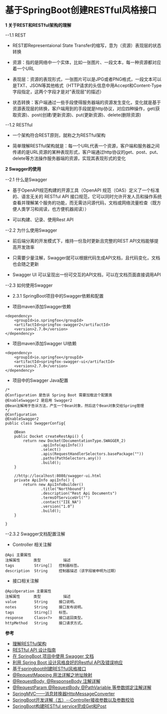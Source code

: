 # 基于SpringBoot创建RESTful风格接口

**1 关于REST和RESTful架构的理解**

--1.1 REST

- REST即Representaional State Transfer的缩写，意为（资源）表现层的状态转换

- 资源：指的是网络中一个实体，比如一张图片、一段文本，每一种资源都对应着一个URL

- 表现层：资源的表现形式，一张图片可以是JPG或者PNG格式，一段文本可以是TXT、JSON等其他格式（HTTP请求的头信息中用Accept和Content-Type字段指定，这两个字段才是对"表现层"的描述）

- 状态转换：客户端通过一些手段使得服务器端的资源发生变化，变化就是基于资源表现层的转换，客户端用到的手段就是http协议，对应四种操作，get(获取资源)、post(创建/更新资源)、put(更新资源)、delete(删除资源) 

--1.2 RESTful

- 一个架构符合REST原则，就称之为RESTful架构

- 简单理解RESTful架构就是：每一个URL代表一个资源，客户端和服务器之间传递的是URL资源的某种表现形式，客户端通过http协议的get、post、put、delete等方法操作服务器端的资源，实现其表现形式的变化

**2 Swagger的使用**

--2.1 什么是Swagger

- 基于OpenAPI规范构建的开源工具（OpenAPI 规范（OAS）定义了一个标准的、语言无关的 RESTful API 接口规范，它可以同时允许开发人员和操作系统查看并理解某个服务的功能，而无需访问源代码，文档或网络流量检查（既方便人类学习和阅读，也方便机器阅读））

- 可以构建、记录、使用Rest API

--2.2 为什么使用Swagger

- 前后端分离的开发模式下，维持一份及时更新且完整的REST API文档能够提高开发效率

- 只需要少量注解，Swagger就可以根据代码生成API文档，且代码变化，文档也会随之更新

- Swagger UI 可以呈现出一份可交互的API文档，可以在文档页面直接调用API

--2.3 如何使用Swagger

- 2.3.1 SpringBoot项目中的Swagger依赖和配置

- 项目maven添加Swagger依赖

~~~
<dependency>
    <groupId>io.springfox</groupId>
    <artifactId>springfox-swagger2</artifactId>
    <version>2.7.0</version>
</dependency>
~~~

- 项目maven添加Swagger UI依赖

~~~
<dependency>
    <groupId>io.springfox</groupId>
    <artifactId>springfox-swagger-ui</artifactId>
    <version>2.7.0</version>
</dependency>
~~~

- 项目中的Swagger Java配置

~~~
/*
@Configuration 是告诉 Spring Boot 需要加载这个配置类
@EnableSwagger2 是启用 Swagger2
@Bean注解用于告诉方法，产生一个Bean对象，然后这个Bean对象交给Spring管理
*/
@Configuration
@EnableSwagger2
public class SwaggerConfig{

    @Bean
    public Docket createRestApi() {
        return new Docket(DocumentationType.SWAGGER_2)
                .apiInfo(apiInfo())
                .select()
                .apis(RequestHandlerSelectors.basePackage(""))
                .paths(PathSelectors.any())
                .build();
    }

    //http://localhost:8080/swagger-ui.html
    private ApiInfo apiInfo() {
        return new ApiInfoBuilder()
                .title("Northbound")
                .description("Rest Api Documents")
                .termsOfServiceUrl("")
                .contact("IIE_NA")
                .version("1.0")
                .build();
    }

}
~~~

--2.3.2 Swagger文档配置注解

- Controller 相关注解

~~~
@Api 主要属性
注解属性	  类型	      描述
tags	     String[]	控制器标签。
description	 String	    控制器描述（该字段被申明为过期）
~~~

- 接口相关注解

~~~
@ApiOperation 主要属性
注解属性	  类型	      描述
value	     String	    接口说明。
notes	     String	    接口发布说明。
tags	     Stirng[]	标签。
response	 Class<?>	接口返回类型。
httpMethod	 String	    接口请求方式。
~~~


**参考**

- [理解RESTful架构](http://www.ruanyifeng.com/blog/2011/09/restful.html)
- [RESTful API 设计指南](http://www.ruanyifeng.com/blog/2014/05/restful_api.html)
- [在 SpringBoot 项目中使用 Swagger 文档](https://www.ibm.com/developerworks/cn/java/j-using-swagger-in-a-spring-boot-project/index.html)
- [利用 Spring Boot 设计风格良好的Restful API及错误响应](https://www.jianshu.com/p/d6424d98b02e)
- [基于springboot创建RESTful风格接口](https://www.jianshu.com/p/733d788ea94d)
- [@RequestMapping 用法详解之地址映射](https://www.cnblogs.com/qq78292959/p/3760560.html)
- [@RequestBody, @ResponseBody 注解详解](https://www.cnblogs.com/qq78292959/p/3760651.html)
- [@RequestParam @RequestBody @PathVariable 等参数绑定注解详解](https://www.cnblogs.com/qq78292959/p/3760702.html)
- [SpringMVC——消息转换器HttpMessageConverter](https://blog.csdn.net/cq1982/article/details/44101293)
- [SpringBoot开发详解（五）--Controller接收参数以及参数校验](https://blog.csdn.net/qq_31001665/article/details/71075743)
- [SpringBoot构建RESTful service完成Get和Post](https://www.cnblogs.com/kongxianghai/p/7366535.html)
